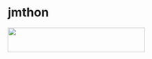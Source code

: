 # jmthon

<p align="left"><a href="https://heroku.com/deploy?template=https://github.com/dulseca/roz"> <img src="https://img.shields.io/badge/Deploy%20To%20Heroku-purple?style=for-the-badge&logo=heroku" width="320" height="58.45"/></a></p>
